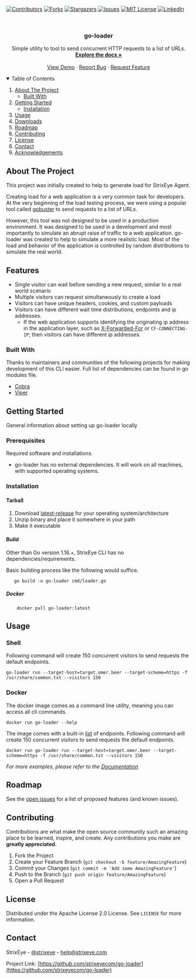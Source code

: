 [![Contributors][contributors-shield]][contributors-url]
[![Forks][forks-shield]][forks-url]
[![Stargazers][stars-shield]][stars-url]
[![Issues][issues-shield]][issues-url]
[![MIT License][license-shield]][license-url]
[![LinkedIn][linkedin-shield]][linkedin-url]



<!-- PROJECT LOGO -->
<br />
<p align="center">

<h3 align="center">go-loader</h3>

  <p align="center">
    Simple utility to tool to send concurrent HTTP requests to a list of URLs.
    <br />
    <a href="https://github.com/strixeyecom/go-loader"><strong>Explore the docs »</strong></a>
    <br />
    <br />
    <a href="https://github.com/strixeyecom/go-loader">View Demo</a>
    ·
    <a href="https://github.com/strixeyecom/go-loader/issues">Report Bug</a>
    ·
    <a href="https://github.com/strixeyecom/go-loader/issues">Request Feature</a>
  </p>
</p>



<!-- TABLE OF CONTENTS -->
<details open="open">
  <summary>Table of Contents</summary>
  <ol>
    <li>
      <a href="#about-the-project">About The Project</a>
      <ul>
        <li><a href="#built-with">Built With</a></li>
      </ul>
    </li>
    <li>
      <a href="#getting-started">Getting Started</a>
      <ul>
        <li><a href="#installation">Installation</a></li>
      </ul>
    </li>
    <li>
      <a href="#usage">Usage</a>
   </li>
    <li><a href="#downloads">Downloads</a></li>
    <li><a href="#roadmap">Roadmap</a></li>
    <li><a href="#contributing">Contributing</a></li>
    <li><a href="#license">License</a></li>
    <li><a href="#contact">Contact</a></li>
    <li><a href="#acknowledgements">Acknowledgements</a></li>
  </ol>
</details>



<!-- ABOUT THE PROJECT -->

## About The Project

This project was initially created to help to generate load for StrixEye Agent.

Creating load for a web application is a very common task for developers. At the very beginning of the load testing
process, we were using a popular tool called [gobuster](https://github.com/OJ/gobuster) to send requests to a list of
URLs.

However, this tool was not designed to be used in a production environment. It was designed to be used in a development
and most importantly to simulate an abrupt raise of traffic to a web application. go-loader was created to help to
simulate a more realistic load. Most of the load and behavior of the application is controlled by random distributions
to simulate the real world.

## Features

- Single visitor can wait before sending a new request, similar to a real world scenario
- Multiple visitors can request simultaneously to create a load
- Visitors can have unique headers, cookies, and custom payloads
- Visitors can have different wait time distributions, endpoints and ip addresses.
    - If the web application supports identifying the originating ip address in the application layer, such as
      [X-Forwarded-For](https://developer.mozilla.org/en-US/docs/Web/HTTP/Headers/X-Forwarded-For) or
      `CF-CONNECTING-IP`; then visitors can have different ip addresses.

### Built With

Thanks to maintainers and communities of the following projects for making development of this CLI easier. Full list of
dependencies can be found in go modules file.

* [Cobra](https://github.com/spf13/cobra)
* [Viper](https://github.com/spf13/viper)

<!-- GETTING STARTED -->

## Getting Started

General information about setting up go-loader locally

### Prerequisites

Required software and installations.

* go-loader has no external dependencies. It will work on all machines, with supported operating systems.

### Installation

#### Tarball

1. Download [latest-release] for your operating system/architecture
2. Unzip binary and place it somewhere in your path
3. Make it executable

#### Build

Other than Go version 1.16.+, StrixEye CLI has no dependencies/requirements.

Basic building process like the following would suffice.

```shell
   go build -o go-loader cmd/loader.go
```

##### Docker

```shell
    docker pull go-loader:latest
```

<!-- ROADMAP -->

<!-- USAGE EXAMPLES -->

## Usage

### Shell

Following command will create 150 concurrent visitors to send requests the default endpoints.

```shell
go-loader run --target-host=target.omer.beer --target-scheme=https -f /usr/share/common.txt --visitors 150
```

### Docker

The docker image comes as a command line utility, meaning you can access all cli commands.

```shell
docker run go-loader --help
```

The image comes with a
built-in [list](https://github.com/danielmiessler/SecLists/blob/master/Discovery/Web-Content/common.txt)
of endpoints. Following command will create 150 concurrent visitors to send requests the default endpoints.

```shell
docker run go-loader run --target-host=target.omer.beer --target-scheme=https -f /usr/share/common.txt --visitors 150
```

_For more examples, please refer to the [Documentation](https://pkg.go.dev/strixeyecom/go-loader)_

## Roadmap

See the [open issues](https://github.com/strixeyecom/go-loader/issues) for a list of proposed features (and known
issues).



<!-- CONTRIBUTING -->

## Contributing

Contributions are what make the open source community such an amazing place to be learned, inspire, and create. Any
contributions you make are **greatly appreciated**.

1. Fork the Project
2. Create your Feature Branch (`git checkout -b feature/AmazingFeature`)
3. Commit your Changes (`git commit -m 'Add some AmazingFeature'`)
4. Push to the Branch (`git push origin feature/AmazingFeature`)
5. Open a Pull Request

<!-- LICENSE -->

## License

Distributed under the Apache License 2.0 License. See `LICENSE` for more information.



<!-- CONTACT -->

## Contact

StrixEye - [@strixeye](https://twitter.com/strixeye) - help@strixeye.com

Project Link: [https://github.com/strixeyecom/go-loader](https://github.com/strixeyecom/go-loader)




<!-- MARKDOWN LINKS & IMAGES -->
<!-- https://www.markdownguide.org/basic-syntax/#reference-style-links -->

[contributors-shield]: https://img.shields.io/github/contributors/strixeyecom/go-loader.svg?style=for-the-badge

[contributors-url]: https://github.com/strixeyecom/go-loader/graphs/contributors

[forks-shield]: https://img.shields.io/github/forks/strixeyecom/go-loader.svg?style=for-the-badge

[forks-url]: https://github.com/strixeyecom/go-loader/network/members

[stars-shield]: https://img.shields.io/github/stars/strixeyecom/go-loader?style=for-the-badge

[stars-url]: https://github.com/strixeyecom/go-loader/stargazers

[issues-shield]: https://img.shields.io/github/issues/strixeyecom/go-loader.svg?style=for-the-badge

[issues-url]: https://github.com/strixeyecom/go-loader/issues

[license-shield]: https://img.shields.io/github/license/strixeyecom/go-loader.svg?style=for-the-badge

[license-url]: https://github.com/strixeyecom/go-loader/blob/master/LICENSE.txt

[linkedin-shield]: https://img.shields.io/badge/-LinkedIn-black.svg?style=for-the-badge&logo=linkedin&colorB=555

[linkedin-url]: https://linkedin.com/in/strixeye

[latest-release]: https://github.com/strixeyecom/go-loader/releases